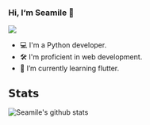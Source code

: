 ### Hi, I‘m Seamile 🦁️

[![](https://img.shields.io/badge/Homepage-https%3A%2F%2Fseamile.cn-9cf)](https://seamile.cn/)

- 💻 I'm a Python developer.
- 🛠 I'm proficient in web development.
- 🌱 I’m currently learning flutter.

## 𝗦𝘁𝗮𝘁𝘀

![Seamile's github stats](https://github-readme-stats.vercel.app/api?username=seamile&show_icons=true&count_private=true&custom_title=GitHub+Stats)
